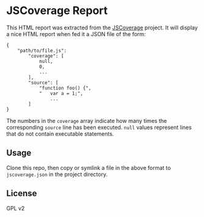 JSCoverage Report
=================

This HTML report was extracted from the [JSCoverage][jscov] project. It will
display a nice HTML report when fed it a JSON file of the form:

    {
        "path/to/file.js":
            "coverage": [
                null,
                0,
                ...
            ],
            "source": [
                "function foo() {",
                "   var a = 1;",
                    ...
            ]
    }

The numbers in the `coverage` array indicate how many times the corresponding
`source` line has been executed. `null` values represent lines that do not
contain executable statements.

Usage
-----
Clone this repo, then copy or symlink a file in the above format to
`jscoverage.json` in the project directory.

License
-------
GPL v2

[jscov]: http://siliconforks.com/jscoverage/
